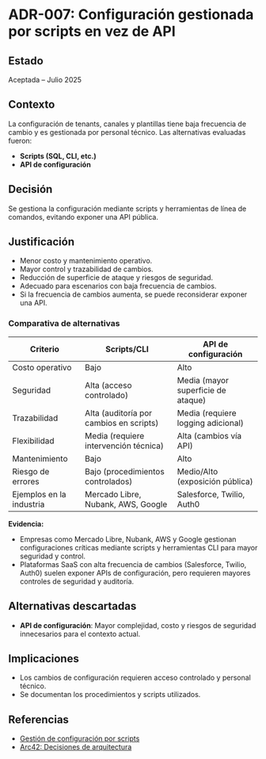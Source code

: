 # ADR-007: Configuración gestionada por scripts en vez de API

## Estado

Aceptada – Julio 2025

## Contexto

La configuración de tenants, canales y plantillas tiene baja frecuencia de cambio y es gestionada por personal técnico. Las alternativas evaluadas fueron:

- **Scripts (SQL, CLI, etc.)**
- **API de configuración**

## Decisión

Se gestiona la configuración mediante scripts y herramientas de línea de comandos, evitando exponer una API pública.

## Justificación

- Menor costo y mantenimiento operativo.
- Mayor control y trazabilidad de cambios.
- Reducción de superficie de ataque y riesgos de seguridad.
- Adecuado para escenarios con baja frecuencia de cambios.
- Si la frecuencia de cambios aumenta, se puede reconsiderar exponer una API.

### Comparativa de alternativas

| Criterio                | Scripts/CLI         | API de configuración |
|-------------------------|---------------------|----------------------|
| Costo operativo         | Bajo                | Alto                 |
| Seguridad               | Alta (acceso controlado) | Media (mayor superficie de ataque) |
| Trazabilidad            | Alta (auditoría por cambios en scripts) | Media (requiere logging adicional) |
| Flexibilidad            | Media (requiere intervención técnica) | Alta (cambios vía API) |
| Mantenimiento           | Bajo                | Alto                 |
| Riesgo de errores       | Bajo (procedimientos controlados) | Medio/Alto (exposición pública) |
| Ejemplos en la industria| Mercado Libre, Nubank, AWS, Google | Salesforce, Twilio, Auth0         |

**Evidencia:**

- Empresas como Mercado Libre, Nubank, AWS y Google gestionan configuraciones críticas mediante scripts y herramientas CLI para mayor seguridad y control.
- Plataformas SaaS con alta frecuencia de cambios (Salesforce, Twilio, Auth0) suelen exponer APIs de configuración, pero requieren mayores controles de seguridad y auditoría.

## Alternativas descartadas

- **API de configuración**: Mayor complejidad, costo y riesgos de seguridad innecesarios para el contexto actual.

## Implicaciones

- Los cambios de configuración requieren acceso controlado y personal técnico.
- Se documentan los procedimientos y scripts utilizados.

## Referencias

- [Gestión de configuración por scripts](https://12factor.net/config)
- [Arc42: Decisiones de arquitectura](https://arc42.org/decision/)
